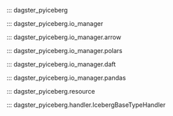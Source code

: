 ::: dagster_pyiceberg

::: dagster_pyiceberg.io_manager

::: dagster_pyiceberg.io_manager.arrow

::: dagster_pyiceberg.io_manager.polars

::: dagster_pyiceberg.io_manager.daft

::: dagster_pyiceberg.io_manager.pandas

::: dagster_pyiceberg.resource

::: dagster_pyiceberg.handler.IcebergBaseTypeHandler
